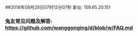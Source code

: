 ##2018年09月28日07时12分07秒 新址: 159.65.20.151
### 兔友常见问题及解答: https://github.com/wanggonging/d/blob/w/FAQ.md
